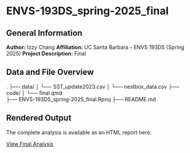 # ENVS-193DS_spring-2025_final

## General Information

**Author:** Izzy Chang
**Affiliation:** UC Santa Barbara - ENVS 193DS (Spring 2025)
**Project Description:** Final

## Data and File Overview

.
├── data/
│   └── SST_update2023.csv
│   └── nestbox_data.csv
├── code/
│   └── final.qmd        
├── ENVS-193DS_spring-2025_final.Rproj
├── README.md


## Rendered Output

The complete analysis is available as an HTML report here:

[View Final Analysis](https://github.com/your-username/ENVS-193DS_spring-2025_final/blob/main/code/final_analysis.html)
